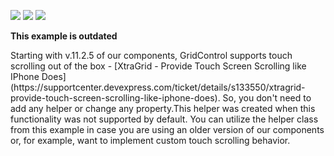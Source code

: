 <!-- default badges list -->
![](https://img.shields.io/endpoint?url=https://codecentral.devexpress.com/api/v1/VersionRange/128629936/11.2.5%2B)
[![](https://img.shields.io/badge/Open_in_DevExpress_Support_Center-FF7200?style=flat-square&logo=DevExpress&logoColor=white)](https://supportcenter.devexpress.com/ticket/details/E3056)
[![](https://img.shields.io/badge/📖_How_to_use_DevExpress_Examples-e9f6fc?style=flat-square)](https://docs.devexpress.com/GeneralInformation/403183)
<!-- default badges end -->
<strong>This example is outdated</strong>

<p>Starting with v.11.2.5 of our components, GridControl supports touch scrolling out of the box - [XtraGrid - Provide Touch Screen Scrolling like IPhone Does](https://supportcenter.devexpress.com/ticket/details/s133550/xtragrid-provide-touch-screen-scrolling-like-iphone-does). So, you don't need to add any helper or change any property.This helper was created when this functionality was not supported by default. You can utilize the helper class from this example in case you are using an older version of our components or, for example, want to implement custom touch scrolling behavior.</p><br />
<br />


<br/>


